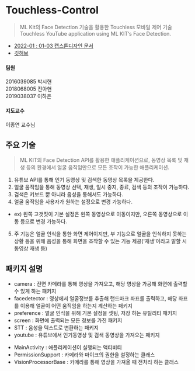 # Touchless-Control

> ML Kit의 Face Detection 기술을 활용한 Touchless 모바일 제어 기술          
> Touchless YouTube application using ML KIT‘s Face Detection.

- [2022-01 : 01-03 캡스톤디자인 문서](https://space.malangmalang.com/open?fileId=m:0:1041409819&lang=ko)           
- [깃허브](https://github.com/Team-SLL/Touchless-Control)                    

#### 팀원

2016039085 박시현        
2018068005 전아현            
2019038037 이하은         

#### 지도교수

이종연 교수님

## 주요 기술

> ML KIT의 Face Detection API를 활용한 애플리케이션으로, 동영상 목록 및 재생 등의 환경에서 얼굴 움직임만으로 모든 조작이 가능한 애플리케이션.

1. 유튜브 API를 통해 인기 동영상 및 검색한 동영상 목록을 제공한다.
2. 얼굴 움직임을 통해 동영상 선택, 재생, 일시 중지, 종료, 검색 등의 조작이 가능하다.
3. 검색은 키보드 뿐 아니라 음성을 통해서도 가능하다.
4. 얼굴 움직임을 사용자가 원하는 설정으로 변경 가능하다.
  - ex) 왼쪽 고갯짓이 기본 설정은 왼쪽 동영상으로 이동이지만, 오른쪽 동영상으로 이동 등으로 변경 가능하다.
5. 주 기능은 얼굴 인식을 통한 화면 제어이지만, 부 기능으로 얼굴을 인식하지 못하는 상황 등을 위해 음성을 통해 화면을 조작할 수 있는 기능 제공('재생'이라고 말할 시 동영상 재생 등)

## 패키지 설명

- camera : 전면 카메라를 통해 영상을 가져오고, 해당 영상을 가공해 화면에 출력할 수 있게 하는 패키지
- facedetector : 영상에서 얼굴정보를 추출해 랜드마크 좌표를 출력하고, 해당 좌표를 이용해 얼굴이 어떤 움직임을 하는지 계산하는 패키지
- preference : 얼굴 인식을 위해 기본 설정을 셋팅, 저장 하는 유틸리티 패키지
- screen : 화면에 출력되는 모든 정보를 가진 패키지
- STT : 음성을 텍스트로 변환하는 패키지
- youtube : 유튜브에서 인기동영상 및 검색 동영상을 가져오는 패키지


+ MainActivity : 애플리케이션이 실행되는 액티비티
+ PermissionSupport : 카메라와 마이크의 권한을 설정하는 클래스
+ VisionProcessorBase : 카메라를 통해 영상을 가져올 때 전처리 하는 클래스
